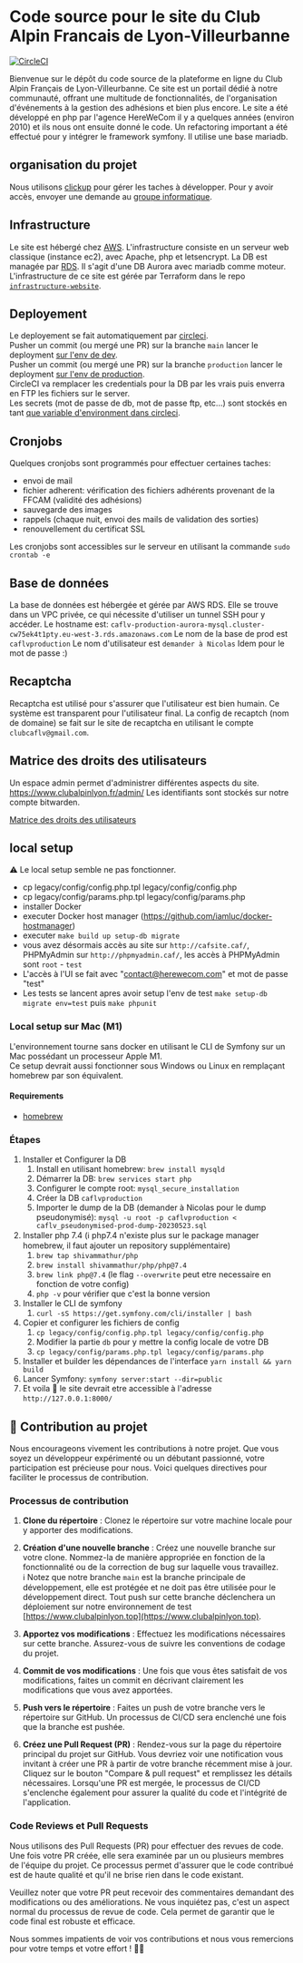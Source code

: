 # Code source pour le site du Club Alpin Francais de Lyon-Villeurbanne

[![CircleCI](https://dl.circleci.com/status-badge/img/gh/Club-Alpin-Lyon-Villeurbanne/caflyon/tree/main.svg?style=shield&circle-token=a61cbc12b55c1591fd843db8ac6a3726204562a9)](https://dl.circleci.com/status-badge/redirect/gh/Club-Alpin-Lyon-Villeurbanne/caflyon/tree/main)

Bienvenue sur le dépôt du code source de la plateforme en ligne du Club Alpin Français de Lyon-Villeurbanne.
Ce site est un portail dédié à notre communauté, offrant une multitude de fonctionnalités, de l'organisation d'événements à la gestion des adhésions et bien plus encore.
Le site a été développé en php par l'agence HereWeCom il y a quelques années (environ 2010) et ils nous ont ensuite donné le code.
Un refactoring important a été effectué pour y intégrer le framework symfony.
Il utilise une base mariadb.

## organisation du projet

Nous utilisons [clickup](https://app.clickup.com/42653954/v/l/18np82-82) pour gérer les taches à développer. Pour y avoir accès, envoyer une demande au [groupe informatique](mailto:numerique@clubalpinlyon.fr).

## Infrastructure

Le site est hébergé chez [AWS](https://aws.amazon.com/fr/). L'infrastructure consiste en un serveur web classique (instance ec2), avec Apache, php et letsencrypt.
La DB est managée par [RDS](https://aws.amazon.com/fr/rds/). Il s'agit d'une DB Aurora avec mariadb comme moteur.
L'infrastructure de ce site est gérée par Terraform dans le repo [`infrastructure-website`](https://github.com/Club-Alpin-Lyon-Villeurbanne/infrastructure-website).

## Deployement

Le deployement se fait automatiquement par [circleci](https://circleci.com/gh/Club-Alpin-Lyon-Villeurbanne/caflyon/tree/main).  
Pusher un commit (ou mergé une PR) sur la branche `main` lancer le deployment [sur l'env de dev](https://www.clubalpinlyon.top).  
Pusher un commit (ou mergé une PR) sur la branche `production` lancer le deployment [sur l'env de production](https://www.clubalpinlyon.fr).  
CircleCI va remplacer les credentials pour la DB par les vrais puis enverra en FTP les fichiers sur le server.  
Les secrets (mot de passe de db, mot de passe ftp, etc...) sont stockés en tant [que variable d'environment dans circleci](https://app.circleci.com/settings/project/github/Club-Alpin-Lyon-Villeurbanne/caflyon/environment-variables).  

## Cronjobs

Quelques cronjobs sont programmés pour effectuer certaines taches:
- envoi de mail
- fichier adherent: vérification des fichiers adhérents provenant de la FFCAM (validité des adhésions)
- sauvegarde des images
- rappels (chaque nuit, envoi des mails de validation des sorties)
- renouvellement du certificat SSL

Les cronjobs sont accessibles sur le serveur en utilisant la commande `sudo crontab -e`

## Base de données

La base de données est hébergée et gérée par AWS RDS. Elle se trouve dans un VPC privée, ce qui nécessite d'utiliser un tunnel SSH pour y accéder.
Le hostname est: `caflv-production-aurora-mysql.cluster-cw75ek4t1pty.eu-west-3.rds.amazonaws.com`
Le nom de la base de prod est `caflvproduction`
Le nom d'utilisateur est `demander à Nicolas`
Idem pour le mot de passe :)

## Recaptcha

Recaptcha est utilisé pour s'assurer que l'utilisateur est bien humain. Ce système est transparent pour l'utilisateur final.
La config de recaptch (nom de domaine) se fait sur le site de recaptcha en utilisant le compte `clubcaflv@gmail.com`.

## Matrice des droits des utilisateurs

Un espace admin permet d'administrer différentes aspects du site.
https://www.clubalpinlyon.fr/admin/
Les identifiants sont stockés sur notre compte bitwarden.

[Matrice des droits des utilisateurs](matrice-des-droits.png)

## local setup

⚠️ Le local setup semble ne pas fonctionner.

 - cp legacy/config/config.php.tpl legacy/config/config.php
 - cp legacy/config/params.php.tpl legacy/config/params.php
 - installer Docker
 - executer Docker host manager (https://github.com/iamluc/docker-hostmanager)
 - executer `make build up setup-db migrate`
 - vous avez désormais accès au site sur `http://cafsite.caf/`, PHPMyAdmin sur `http://phpmyadmin.caf/`, les accès à PHPMyAdmin sont `root` - `test`
 - L'accès à l'UI se fait avec "contact@herewecom.com" et mot de passe "test"
 - Les tests se lancent apres avoir setup l'env de test `make setup-db migrate env=test` puis `make phpunit`

### Local setup sur Mac (M1)

L'environnement tourne sans docker en utilisant le CLI de Symfony sur un Mac possédant un processeur Apple M1.  
Ce setup devrait aussi fonctionner sous Windows ou Linux en remplaçant homebrew par son équivalent.

#### Requirements
- [homebrew](https://brew.sh/index_fr)

### Étapes

1. Installer et Configurer la DB
   1. Install en utilisant homebrew: `brew install mysqld`
   2. Démarrer la DB: `brew services start php`
   3. Configurer le compte root: `mysql_secure_installation`
   4. Créer la DB `caflvproduction`
   5. Importer le dump de la DB (demander à Nicolas pour le dump pseudonymisé): `mysql -u root -p caflvproduction < caflv_pseudonymised-prod-dump-20230523.sql`
2. Installer php 7.4 (ℹ️ php7.4 n'existe plus sur le package manager homebrew, il faut ajouter un repository supplémentaire)
   1. `brew tap shivammathur/php`
   2. `brew install shivammathur/php/php@7.4`
   3. `brew link php@7.4` (le flag `--overwrite` peut etre necessaire en fonction de votre config)
   4. `php -v` pour vérifier que c'est la bonne version
3. Installer le CLI de symfony
   1. `curl -sS https://get.symfony.com/cli/installer | bash`
4. Copier et configurer les fichiers de config
   1. `cp legacy/config/config.php.tpl legacy/config/config.php`
   2. Modifier la partie `db` pour y mettre la config locale de votre DB
   3. `cp legacy/config/params.php.tpl legacy/config/params.php`
5. Installer et builder les dépendances de l'interface `yarn install && yarn build`
6. Lancer Symfony: `symfony server:start --dir=public`
7. Et voila 🎉 le site devrait etre accessible à l'adresse `http://127.0.0.1:8000/`

## 👋 Contribution au projet

Nous encourageons vivement les contributions à notre projet. Que vous soyez un développeur expérimenté ou un débutant passionné, votre participation est précieuse pour nous. Voici quelques directives pour faciliter le processus de contribution.

### Processus de contribution

1. **Clone du répertoire** : Clonez le répertoire sur votre machine locale pour y apporter des modifications.

2. **Création d'une nouvelle branche** : Créez une nouvelle branche sur votre clone. Nommez-la de manière appropriée en fonction de la fonctionnalité ou de la correction de bug sur laquelle vous travaillez.  
ℹ️ Notez que notre branche `main` est la branche principale de développement, elle est protégée et ne doit pas être utilisée pour le développement direct. Tout push sur cette branche déclenchera un déploiement sur notre environnement de test [https://www.clubalpinlyon.top](https://www.clubalpinlyon.top).

3. **Apportez vos modifications** : Effectuez les modifications nécessaires sur cette branche. Assurez-vous de suivre les conventions de codage du projet.

4. **Commit de vos modifications** : Une fois que vous êtes satisfait de vos modifications, faites un commit en décrivant clairement les modifications que vous avez apportées.

5. **Push vers le répertoire** : Faites un push de votre branche vers le répertoire sur GitHub. Un processus de CI/CD sera enclenché une fois que la branche est pushée.

6. **Créez une Pull Request (PR)** : Rendez-vous sur la page du répertoire principal du projet sur GitHub. Vous devriez voir une notification vous invitant à créer une PR à partir de votre branche récemment mise à jour. Cliquez sur le bouton "Compare & pull request" et remplissez les détails nécessaires. Lorsqu'une PR est mergée, le processus de CI/CD s'enclenche également pour assurer la qualité du code et l'intégrité de l'application.

### Code Reviews et Pull Requests

Nous utilisons des Pull Requests (PR) pour effectuer des revues de code. Une fois votre PR créée, elle sera examinée par un ou plusieurs membres de l'équipe du projet. Ce processus permet d'assurer que le code contribué est de haute qualité et qu'il ne brise rien dans le code existant.

Veuillez noter que votre PR peut recevoir des commentaires demandant des modifications ou des améliorations. Ne vous inquiétez pas, c'est un aspect normal du processus de revue de code. Cela permet de garantir que le code final est robuste et efficace.

Nous sommes impatients de voir vos contributions et nous vous remercions pour votre temps et votre effort ! 🙏🏼
